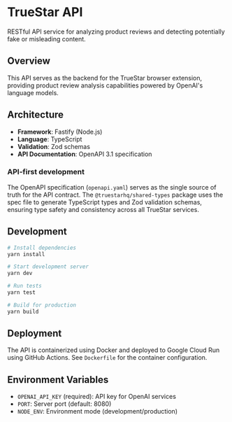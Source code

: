 # TrueStar API

RESTful API service for analyzing product reviews and detecting potentially fake or misleading content.

## Overview

This API serves as the backend for the TrueStar browser extension, providing product review analysis capabilities powered by OpenAI's language models.

## Architecture

- **Framework**: Fastify (Node.js)
- **Language**: TypeScript
- **Validation**: Zod schemas
- **API Documentation**: OpenAPI 3.1 specification

### API-first development

The OpenAPI specification (`openapi.yaml`) serves as the single source of truth for the API contract. The `@truestarhq/shared-types` package uses the spec file to generate TypeScript types and Zod validation schemas, ensuring type safety and consistency across all TrueStar services.

## Development

```bash
# Install dependencies
yarn install

# Start development server
yarn dev

# Run tests
yarn test

# Build for production
yarn build
```

## Deployment

The API is containerized using Docker and deployed to Google Cloud Run using GitHub Actions. See `Dockerfile` for the container configuration.

## Environment Variables

- `OPENAI_API_KEY` (required): API key for OpenAI services
- `PORT`: Server port (default: 8080)
- `NODE_ENV`: Environment mode (development/production)